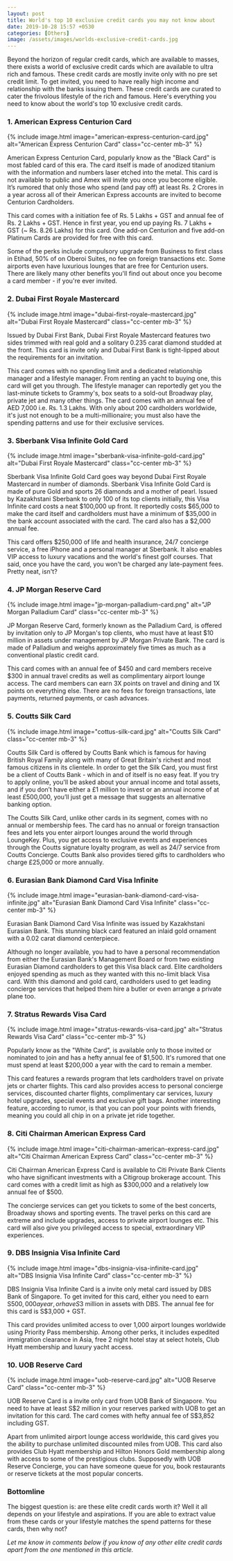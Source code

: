 ```yaml
---
layout: post
title: World's top 10 exclusive credit cards you may not know about
date: 2019-10-28 15:57 +0530
categories: [Others]
image: /assets/images/worlds-exclusive-credit-cards.jpg
---
```


Beyond the horizon of regular credit cards, which are available to masses, there exists a world of exclusive credit cards which are available to ultra rich and famous. These credit cards are mostly invite only with no pre set credit limit. To get invited, you need to have really high income and relationship with the banks issuing them. These credit cards are curated to cater the frivolous lifestyle of the rich and famous. Here's everything you need to know about the world's top 10 exclusive credit cards.

### 1. American Express Centurion Card

{% include image.html image="american-express-centurion-card.jpg" alt="American Express Centurion Card" class="cc-center mb-3" %}

American Express Centurion Card, popularly know as the "Black Card" is most fabled card of this era. The card itself is made of anodized titanium with the information and numbers laser etched into the metal. This card is not available to public and Amex will invite you once you become eligible. It’s rumored that only those who spend (and pay off) at least Rs. 2 Crores in a year across all of their American Express accounts are invited to become Centurion Cardholders.

This card comes with a initiation fee of Rs. 5 Lakhs + GST and annual fee of Rs. 2 Lakhs + GST. Hence in first year, you end up paying Rs. 7 Lakhs + GST (~ Rs. 8.26 Lakhs) for this card. One add-on Centurion and five add-on Platinum Cards are provided for free with this card.

Some of the perks include compulsory upgrade from Business to first class in Etihad, 50% of on Oberoi Suites, no fee on foreign transactions etc. Some airports even have luxurious lounges that are free for Centurion users. There are likely many other benefits you'll find out about once you become a card member - if you're ever invited.

### 2. Dubai First Royale Mastercard

{% include image.html image="dubai-first-royale-mastercard.jpg" alt="Dubai First Royale Mastercard" class="cc-center mb-3" %}

Issued by Dubai First Bank, Dubai First Royale Mastercard features two sides trimmed with real gold and a solitary 0.235 carat diamond studded at the front. This card is invite only and Dubai First Bank is tight-lipped about the requirements for an invitation.

This card comes with no spending limit and a dedicated relationship manager and a lifestyle manager. From renting an yacht to buying one, this card will get you through. The lifestyle manager can reportedly get you the last-minute tickets to Grammy's, box seats to a sold-out Broadway play, private jet and many other things. The card comes with an annual fee of AED 7,000 i.e. Rs. 1.3 Lakhs. With only about 200 cardholders worldwide, it's just not enough to be a multi-millionaire; you must also have the spending patterns and use for their exclusive services.​​​​​​​​

### 3. Sberbank Visa Infinite Gold Card

{% include image.html image="sberbank-visa-infinite-gold-card.jpg" alt="Dubai First Royale Mastercard" class="cc-center mb-3" %}

Sberbank Visa Infinite Gold Card goes way beyond Dubai First Royale Mastercard in number of diamonds. Sberbank Visa Infinite Gold Card is made of pure Gold and sports 26 diamonds and a mother of pearl. Issued by Kazakhstani Sberbank to only 100 of its top clients initially, this Visa Infinite card costs a neat $100,000 up front. It reportedly costs $65,000 to make the card itself and cardholders must have a minimum of $35,000 in the bank account associated with the card. The card also has a $2,000 annual fee.

This card offers \$250,000 of life and health insurance, 24/7 concierge service, a free iPhone and a personal manager at Sberbank. It also enables VIP access to luxury vacations and the world's finest golf courses. That said, once you have the card, you won't be charged any late-payment fees. Pretty neat, isn't?

### 4. JP Morgan Reserve Card

{% include image.html image="jp-morgan-palladium-card.png" alt="JP Morgan Palladium Card" class="cc-center mb-3" %}

JP Morgan Reserve Card, formerly known as the Palladium Card, is offered by invitation only to JP Morgan's top clients, who must have at least \$10 million in assets under management by JP Morgan Private Bank. The card is made of Palladium and weighs approximately five times as much as a conventional plastic credit card.

This card comes with an annual fee of $450 and card members receive $300 in annual travel credits as well as complimentary airport lounge access. The card members can earn 3X points on travel and dining and 1X points on everything else. There are no fees for foreign transactions, late payments, returned payments, or cash advances.

### 5. Coutts Silk Card

{% include image.html image="cottus-silk-card.jpg" alt="Coutts Silk Card" class="cc-center mb-3" %}

Coutts Silk Card is offered by Coutts Bank which is famous for having British Royal Family along with many of Great Britain's richest and most famous citizens in its clientele. In order to get the Silk Card, you must first be a client of Coutts Bank - which in and of itself is no easy feat. If you try to apply online, you'll be asked about your annual income and total assets, and if you don’t have either a £1 million to invest or an annual income of at least £500,000, you’ll just get a message that suggests an alternative banking option.

The Coutts Silk Card, unlike other cards in its segment, comes with no annual or membership fees. The card has no annual or foreign transaction fees and lets you enter airport lounges around the world through LoungeKey. Plus, you get access to exclusive events and experiences through the Coutts signature loyalty program, as well as 24/7 service from Coutts Concierge. Coutts Bank also provides tiered gifts to cardholders who charge £25,000 or more annually.

### 6. Eurasian Bank Diamond Card Visa Infinite

{% include image.html image="eurasian-bank-diamond-card-visa-infinite.jpg" alt="Eurasian Bank Diamond Card Visa Infinite" class="cc-center mb-3" %}

Eurasian Bank Diamond Card Visa Infinite was issued by Kazakhstani Eurasian Bank. This stunning black card featured an inlaid gold ornament with a 0.02 carat diamond centerpiece.

Although no longer available, you had to have a personal recommendation from either the Eurasian Bank's Management Board or from two existing Eurasian Diamond cardholders to get this Visa black card. Elite cardholders enjoyed spending as much as they wanted with this no-limit black Visa card. With this diamond and gold card, cardholders used to get leading concierge services that helped them hire a butler or even arrange a private plane too.

### 7. Stratus Rewards Visa Card

{% include image.html image="stratus-rewards-visa-card.jpg" alt="Stratus Rewards Visa Card" class="cc-center mb-3" %}

Popularly know as the "White Card", is available only to those invited or nominated to join and has a hefty annual fee of \$1,500. It's rumored that one must spend at least \$200,000 a year with the card to remain a member.

This card features a rewards program that lets cardholders travel on private jets or charter flights. This card also provides access to personal concierge services, discounted charter flights, complimentary car services, luxury hotel upgrades, special events and exclusive gift bags. Another interesting feature, according to rumor, is that you can pool your points with friends, meaning you could all chip in on a private jet ride together.

### 8. Citi Chairman American Express Card

{% include image.html image="citi-chairman-american-express-card.jpg" alt="Citi Chairman American Express Card" class="cc-center mb-3" %}

Citi Chairman American Express Card is available to Citi Private Bank Clients who have significant investments with a Citigroup brokerage account. This card comes with a credit limit as high as $300,000 and a relatively low annual fee of $500.

The concierge services can get you tickets to some of the best concerts, Broadway shows and sporting events. The travel perks on this card are extreme and include upgrades, access to private airport lounges etc. This card will also give you privileged access to special, extraordinary VIP experiences.

### 9. DBS Insignia Visa Infinite Card

{% include image.html image="dbs-insignia-visa-infinite-card.jpg" alt="DBS Insignia Visa Infinite Card" class="cc-center mb-3" %}

DBS Insignia Visa Infinite Card is a invite only metal card issued by DBS Bank of Singapore. To get invited for this card, either you need to earn S$500,000 a year, or have S$3 million in assets with DBS. The annual fee for this card is S\$3,000 + GST.

This card provides unlimited access to over 1,000 airport lounges worldwide using Priority Pass membership. Among other perks, it includes expedited immigration clearance in Asia, free 2 night hotel stay at select hotels, Club Hyatt membership and luxury yacht access.

### 10. UOB Reserve Card

{% include image.html image="uob-reserve-card.jpg" alt="UOB Reserve Card" class="cc-center mb-3" %}

UOB Reserve Card is a invite only card from UOB Bank of Singapore. You need to have at least S\$2 million in your reserves parked with UOB to get an invitation for this card. The card comes with hefty annual fee of S\$3,852 including GST.

Apart from unlimited airport lounge access worldwide, this card gives you the ability to purchase unlimited discounted miles from UOB. This card also provides Club Hyatt membership and Hilton Honors Gold membership along with access to some of the prestigious clubs. Supposedly with UOB Reserve Concierge, you can have someone queue for you, book restaurants or reserve tickets at the most popular concerts.

### Bottomline

The biggest question is: are these elite credit cards worth it? Well it all depends on your lifestyle and aspirations. If you are able to extract value from these cards or your lifestyle matches the spend patterns for these cards, then why not?

_Let me know in comments below if you know of any other elite credit cards apart from the one mentioned in this article._
